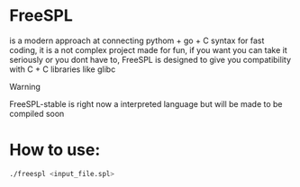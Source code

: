 # FreeSPL
is a modern approach at connecting pythom + go + C syntax for fast coding, it is a not complex project made for fun, if you want you can take it seriously or you dont have to, FreeSPL is designed to give you compatibility with C + C libraries like glibc

> [!WARNING]
> FreeSPL-stable is right now a interpreted language but will be made to be compiled soon

# How to use:

```sh
./freespl <input_file.spl> 
```